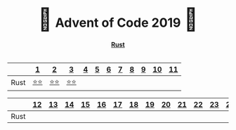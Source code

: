 <div align="center">
    <h1>
    <span style="font-size: 50px">🎄</span>
    Advent of Code 2019
    <span style="font-size: 50px">🎄</span>
    </h1>
    <div><b><a href="https://github.com/Baspar/adventofcode2019/tree/master/rust">Rust</a></b></div>
</div>

<br />

<div align="center">

|           | <a href="https://adventofcode.com/2019/day/1">1</a>                                            | <a href="https://adventofcode.com/2019/day/2">2</a>                                            | <a href="https://adventofcode.com/2019/day/3">3</a>                                            | <a href="https://adventofcode.com/2019/day/4">4</a>                                            | <a href="https://adventofcode.com/2019/day/5">5</a>                                            | <a href="https://adventofcode.com/2019/day/6">6</a>                                            | <a href="https://adventofcode.com/2019/day/7">7</a>                                           | <a href="https://adventofcode.com/2019/day/8">8</a>                                         | <a href="https://adventofcode.com/2019/day/9">9</a>                                            | <a href="https://adventofcode.com/2019/day/10">10</a>                                           | <a href="https://adventofcode.com/2019/day/11">11</a>                                            |
| --------- | ------                                                                                         | ------                                                                                         | ------                                                                                         | ------                                                                                         | ------                                                                                         | ------                                                                                         | -----                                                                                         | -----                                                                                       | -----                                                                                          | ------                                                                                          | ------                                                                                           |
| Rust      | <a href="http://github.com/baspar/adventofcode2019/tree/master/rust/src/days/day1.rs">⭐⭐</a> | <a href="http://github.com/baspar/adventofcode2019/tree/master/rust/src/days/day2.rs">⭐⭐</a> | <a href="http://github.com/baspar/adventofcode2019/tree/master/rust/src/days/day3.rs">⭐⭐</a> | <a href="http://github.com/baspar/adventofcode2019/tree/master/rust/src/days/day4.rs">    </a> | <a href="http://github.com/baspar/adventofcode2019/tree/master/rust/src/days/day5.rs">    </a> | <a href="http://github.com/baspar/adventofcode2019/tree/master/rust/src/days/day6.rs">    </a> | <a href="http://github.com/baspar/adventofcode2019/tree/master/rust/src/days/day7.rs">   </a> | <a href="http://github.com/baspar/adventofcode2019/tree/master/rust/src/days/day8.rs"> </a> | <a href="http://github.com/baspar/adventofcode2019/tree/master/rust/src/days/day9.rs">    </a> | <a href="http://github.com/baspar/adventofcode2019/tree/master/rust/src/days/day10.rs">    </a> | <a href="http://github.com/baspar/adventofcode2019/tree/master/rust/src/days/day11.rs">   </a>   |

|           | <a href="https://adventofcode.com/2019/day/12">12</a>                                           | <a href="https://adventofcode.com/2019/day/13">13</a>                                           | <a href="https://adventofcode.com/2019/day/14">14</a>                                           | <a href="https://adventofcode.com/2019/day/15">15</a>                                      | <a href="https://adventofcode.com/2019/day/16">16</a>                                           | <a href="https://adventofcode.com/2019/day/17">17</a>                                           | <a href="https://adventofcode.com/2019/day/18">18</a>                                           | <a href="https://adventofcode.com/2019/day/19">19</a>                                           | <a href="https://adventofcode.com/2019/day/20">20</a>                                           | <a href="https://adventofcode.com/2019/day/21">21</a>                                           | <a href="https://adventofcode.com/2019/day/22">22</a>                                           | <a href="https://adventofcode.com/2019/day/23">23</a>                                         | <a href="https://adventofcode.com/2019/day/24">24</a>                                      | <a href="https://adventofcode.com/2019/day/25">25</a>                                      |
| --------- | ------                                                                                          | ------                                                                                          | ------                                                                                          | ------                                                                                     | ------                                                                                          | ------                                                                                          | ------                                                                                          | -----                                                                                           | -----                                                                                           | -----                                                                                           | ------                                                                                          | ------                                                                                        | ------                                                                                     | --                                                                                         |
| Rust      | <a href="http://github.com/baspar/adventofcode2018/tree/master/rust/src/days/day12.rs">     </a>| <a href="http://github.com/baspar/adventofcode2018/tree/master/rust/src/days/day13.rs">     </a>| <a href="http://github.com/baspar/adventofcode2018/tree/master/rust/src/days/day14.rs">     </a>| <a href="http://github.com/baspar/adventofcode2018/tree/master/rust/src/days/day15.rs"></a>| <a href="http://github.com/baspar/adventofcode2018/tree/master/rust/src/days/day16.rs">     </a>| <a href="http://github.com/baspar/adventofcode2018/tree/master/rust/src/days/day17.rs">     </a>| <a href="http://github.com/baspar/adventofcode2018/tree/master/rust/src/days/day18.rs">     </a>| <a href="http://github.com/baspar/adventofcode2018/tree/master/rust/src/days/day19.rs">     </a>| <a href="http://github.com/baspar/adventofcode2018/tree/master/rust/src/days/day20.rs">     </a>| <a href="http://github.com/baspar/adventofcode2018/tree/master/rust/src/days/day21.rs">     </a>| <a href="http://github.com/baspar/adventofcode2018/tree/master/rust/src/days/day22.rs">     </a>| <a href="http://github.com/baspar/adventofcode2018/tree/master/rust/src/days/day23.rs">   </a>| <a href="http://github.com/baspar/adventofcode2018/tree/master/rust/src/days/day24.rs"></a>| <a href="http://github.com/baspar/adventofcode2018/tree/master/rust/src/days/day25.rs"></a>|

</div>
